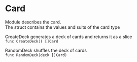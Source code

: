 # Card

Module describes the card.\
The struct contains the values and suits of the card type

CreateDeck generates a deck of cards and returns it as a slice\
`func CreateDeck() []Card`

RandomDeck shuffles the deck of cards\
`func RandomDeck(deck []Card)`